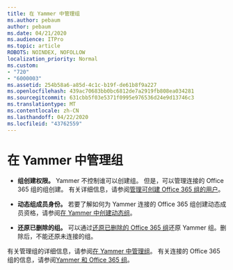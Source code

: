 ```yaml
---
title: 在 Yammer 中管理组
ms.author: pebaum
author: pebaum
ms.date: 04/21/2020
ms.audience: ITPro
ms.topic: article
ROBOTS: NOINDEX, NOFOLLOW
localization_priority: Normal
ms.custom:
- "720"
- "6000003"
ms.assetid: 254b58a6-a85d-4c1c-b19f-de61b8f9a227
ms.openlocfilehash: 439ac70683bb0bc6812de7a2919fb808ea034281
ms.sourcegitcommit: 631cbb5f03e5371f0995e976536d24e9d13746c3
ms.translationtype: MT
ms.contentlocale: zh-CN
ms.lasthandoff: 04/22/2020
ms.locfileid: "43762559"
---
```

# <a name="manage-groups-in-yammer"></a>在 Yammer 中管理组

- **组创建权限。** Yammer 不控制谁可以创建组。 但是，可以管理连接的 Office 365 组的组创建。 有关详细信息，请参阅[管理可创建 Office 365 组的用户](https://docs.microsoft.com/office365/admin/create-groups/manage-creation-of-groups)。

- **动态组成员身份。** 若要了解如何为 Yammer 连接的 Office 365 组创建动态成员资格，请参阅[在 Yammer 中创建动态组](https://docs.microsoft.com/yammer/manage-yammer-groups/create-a-dynamic-group)。

- **还原已删除的组。** 可以通过[还原已删除的 Office 365 组](https://docs.microsoft.com/office365/admin/create-groups/restore-deleted-group)还原 Yammer 组。删除后，不能还原未连接的组。

有关管理组的详细信息，请参阅[在 Yammer 中管理组](https://support.office.com/article/Manage-a-group-in-Yammer-6e05c6d6-5548-4c88-89cd-e6757a514ef2)。 有关连接的 Office 365 组的信息，请参阅[Yammer 和 Office 365 组](https://docs.microsoft.com/yammer/manage-yammer-groups/yammer-and-office-365-groups)。
  